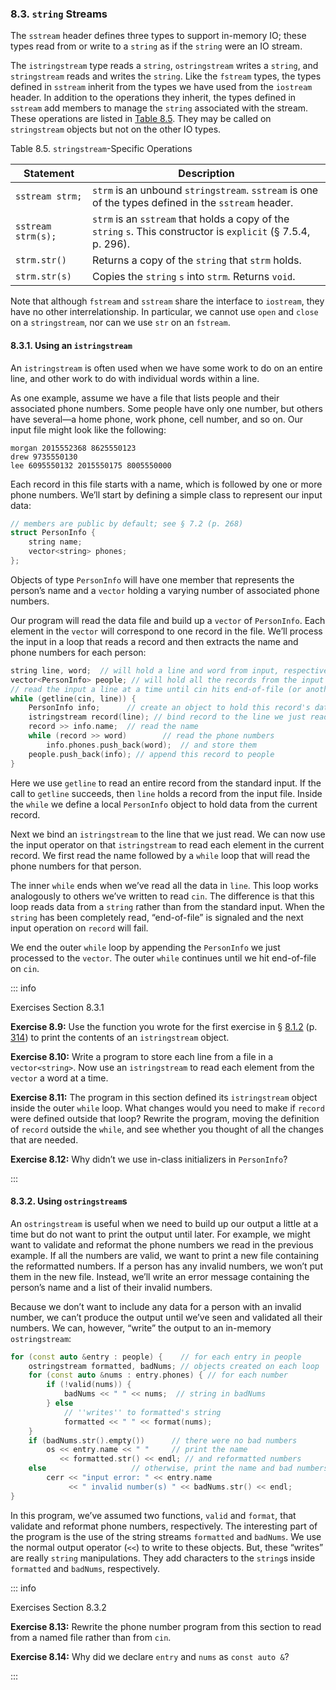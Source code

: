 <h3 id="filepos2143868"><a id="filepos2143901"></a>8.3. <code>string</code> Streams</h3>
<p>The <code>sstream</code> header defines three types to support in-memory IO; these types read from or write to a <code>string</code> as if the <code>string</code> were an IO stream.</p>
<p>The <code>istringstream</code> type reads a <code>string</code>, <code>ostringstream</code> writes a <code>string</code>, and <code>stringstream</code> reads and writes the <code>string</code>. Like the <code>fstream</code> types, the types defined in <code>sstream</code> inherit from the types we have used from the <code>iostream</code> header. In addition to the operations they inherit, the types defined in <code>sstream</code> add members to manage the <code>string</code> associated with the stream. These operations are listed in <a href="085-8.3._string_streams.html#filepos2146187">Table 8.5</a>. They may be called on <code>stringstream</code> objects but not on the other IO types.</p>
<p><a id="filepos2146187"></a>Table 8.5. <code>stringstream</code>-Specific Operations</p>

| Statement          | Description                                                                                                     |
|--------------------|-----------------------------------------------------------------------------------------------------------------|
| `sstream strm;`    | `strm` is an unbound `stringstream`. `sstream` is one of the types defined in the `sstream` header.             |
| `sstream strm(s);` | `strm` is an `sstream` that holds a copy of the `string` `s`. This constructor is `explicit` (§ 7.5.4, p. 296). |
| `strm.str()`       | Returns a copy of the `string` that `strm` holds.                                                               |
| `strm.str(s)`      | Copies the `string` `s` into `strm`. Returns `void`.                                                            |

<p>Note that although <code>fstream</code> and <code>sstream</code> share the interface to <code>iostream</code>, they have no other interrelationship. In particular, we cannot use <code>open</code> and <code>close</code> on a <code>stringstream</code>, nor can we use <code>str</code> on an <code>fstream</code>.</p>
<h4 id="filepos2147258">8.3.1. Using an <code>istringstream</code></h4>
<p>An <code>istringstream</code> is often used when we have some work to do on an entire line, and other work to do with individual words within a line.</p>
<p>As one example, assume we have a file that lists people and their associated phone numbers. Some people have only one number, but others have several—a home phone, work phone, cell number, and so on. Our input file might look like the following:</p>

```
morgan 2015552368 8625550123
drew 9735550130
lee 6095550132 2015550175 8005550000
```

<p>Each record in this file starts with a name, which is followed by one or more phone numbers. We’ll start by defining a simple class to represent our input data:</p>

```c++
// members are public by default; see § 7.2 (p. 268)
struct PersonInfo {
    string name;
    vector<string> phones;
};
```

<p>Objects of type <code>PersonInfo</code> will have one member that represents the person’s name and a <code>vector</code> holding a varying number of associated phone numbers.</p>
<p>Our program will read the data file and build up a <code>vector</code> of <code>PersonInfo</code>. Each element in the <code>vector</code> will correspond to one record in the file. We’ll process the input in a loop that reads a record and then extracts the name and phone numbers for each person:</p>

```c++
string line, word;  // will hold a line and word from input, respectively
vector<PersonInfo> people; // will hold all the records from the input
// read the input a line at a time until cin hits end-of-file (or another error)
while (getline(cin, line)) {
    PersonInfo info;      // create an object to hold this record's data
    istringstream record(line); // bind record to the line we just read
    record >> info.name;  // read the name
    while (record >> word)        // read the phone numbers
        info.phones.push_back(word);  // and store them
    people.push_back(info); // append this record to people
}
```

<p>Here we use <code>getline</code> to read an entire record from the standard input. If the call to <code>getline</code> succeeds, then <code>line</code> holds a record from the input file. Inside the <code>while</code> we define a local <code>PersonInfo</code> object to hold data from the current record.</p>
<p>Next we bind an <code>istringstream</code> to the line that we just read. We can now use the input operator on that <code>istringstream</code> to read each element in the current record. We first read the name followed by a <code>while</code> loop that will read the phone numbers for that person.</p>
<p>The inner <code>while</code> ends when we’ve read all the data in <code>line</code>. This loop works analogously to others we’ve written to read <code>cin</code>. The difference is that this loop reads data from a <code>string</code> rather than from the standard input. When the <code>string</code> has been completely read, “end-of-file” is signaled and the next input operation on <code>record</code> will fail.</p>
<p>We end the outer <code>while</code> loop by appending the <code>PersonInfo</code> we just processed to the <code>vector</code>. The outer <code>while</code> continues until we hit end-of-file on <code>cin</code>.</p>

::: info
<p>Exercises Section 8.3.1</p>
<p><strong>Exercise 8.9:</strong> Use the function you wrote for the first exercise in § <a href="083-8.1._the_io_classes.html#filepos2085669">8.1.2</a> (p. <a href="083-8.1._the_io_classes.html#filepos2085669">314</a>) to print the contents of an <code>istringstream</code> object.</p>
<p><strong>Exercise 8.10:</strong> Write a program to store each line from a file in a <code>vector&lt;string&gt;</code>. Now use an <code>istringstream</code> to read each element from the <code>vector</code> a word at a time.</p>
<p><strong>Exercise 8.11:</strong> The program in this section defined its <code>istringstream</code> object inside the outer <code>while</code> loop. What changes would you need to make if <code>record</code> were defined outside that loop? Rewrite the program, moving the definition of <code>record</code> outside the <code>while</code>, and see whether you thought of all the changes that are needed.</p>
<p><strong>Exercise 8.12:</strong> Why didn’t we use in-class initializers in <code>PersonInfo</code>?</p>
:::

<h4 id="filepos2157138"><a id="filepos2157171"></a>8.3.2. Using <code>ostringstream</code>s</h4>
<p>An <code>ostringstream</code> is useful when we need to build up our output a little at a time but do not want to print the output until later. For example, we might want to validate and reformat the phone numbers we read in the previous example. If all the numbers are valid, we want to print a new file containing the reformatted numbers. If a person has any invalid numbers, we won’t put them in the new file. Instead, we’ll write an error message containing the person’s name and a list of their invalid numbers.</p>
<p>Because we don’t want to include any data for a person with an invalid number, we can’t produce the output until we’ve seen and validated all their numbers. We can, however, “write” the output to an in-memory <code>ostringstream</code>:</p>

```c++
for (const auto &entry : people) {    // for each entry in people
    ostringstream formatted, badNums; // objects created on each loop
    for (const auto &nums : entry.phones) { // for each number
        if (!valid(nums)) {
            badNums << " " << nums;  // string in badNums
        } else
            // ''writes'' to formatted's string
            formatted << " " << format(nums);
    }
    if (badNums.str().empty())      // there were no bad numbers
        os << entry.name << " "     // print the name
           << formatted.str() << endl; // and reformatted numbers
    else                   // otherwise, print the name and bad numbers
        cerr << "input error: " << entry.name
             << " invalid number(s) " << badNums.str() << endl;
}
```

<p>In this program, we’ve assumed two functions, <code>valid</code> and <code>format</code>, that validate and reformat phone numbers, respectively. The interesting part of the program is the use of the string streams <code>formatted</code> and <code>badNums</code>. We use the normal output operator (<code>&lt;&lt;</code>) to write to these objects. But, these “writes” are really <code>string</code> manipulations. They add characters to the <code>string</code>s inside <code>formatted</code> and <code>badNums</code>, respectively.</p>

::: info
<p>Exercises Section 8.3.2</p>
<p><strong>Exercise 8.13:</strong> Rewrite the phone number program from this section to read from a named file rather than from <code>cin</code>.</p>
<p><strong>Exercise 8.14:</strong> Why did we declare <code>entry</code> and <code>nums</code> as <code>const auto &amp;</code>?</p>
:::
